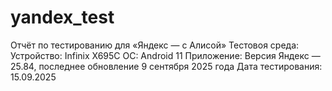 # yandex_test
Отчёт по тестированию для «Яндекс — с Алисой»
Тестовоя среда:
Устройство: Infinix X695C
ОС: Android 11
Приложение: Версия Яндекс — 25.84, последнее обновление 9 сентября 2025 года
Дата тестирования: 15.09.2025
